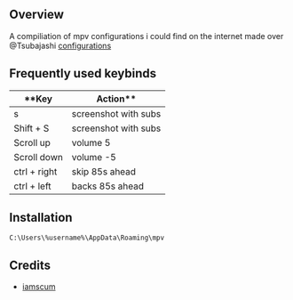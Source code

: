 ## Overview

A compiliation of mpv configurations i could find on the internet made over @Tsubajashi [configurations](https://github.com/Tsubajashi/mpv-settings)

## Frequently used keybinds
|**Key|Action**|
|-|-|
| s |screenshot with subs | 
| Shift + S |screenshot with subs | 
| Scroll up | volume   5 |
| Scroll down | volume  -5 |
| ctrl + right | skip 85s ahead |
| ctrl + left | backs 85s ahead |

## Installation
```
C:\Users\%username%\AppData\Roaming\mpv
```
## Credits
- [iamscum](https://iamscum.wordpress.com/guides/videoplayback-guide/mpv-conf/)
